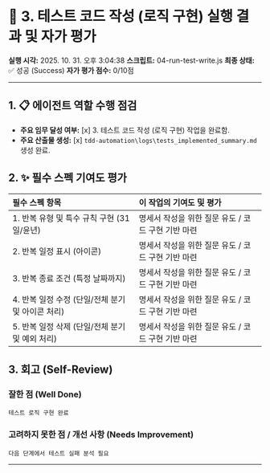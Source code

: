# 🤖 3. 테스트 코드 작성 (로직 구현) 실행 결과 및 자가 평가

**실행 시각:** 2025. 10. 31. 오후 3:04:38
**스크립트:** 04-run-test-write.js
**최종 상태:** ✅ 성공 (Success)
**자가 평가 점수:** 0/10점

---

## 1. 📋 에이전트 역할 수행 점검

- **주요 임무 달성 여부:** [x] 3. 테스트 코드 작성 (로직 구현) 작업을 완료함.
- **주요 산출물 생성:** [x] `tdd-automation\logs\tests_implemented_summary.md` 생성 완료.

## 2. ✨ 필수 스펙 기여도 평가

| 필수 스펙 항목 | 이 작업의 기여도 및 평가 |
| :--- | :--- |
| 1. 반복 유형 및 특수 규칙 구현 (31일/윤년) | 명세서 작성을 위한 질문 유도 / 코드 구현 기반 마련 |
| 2. 반복 일정 표시 (아이콘) | 명세서 작성을 위한 질문 유도 / 코드 구현 기반 마련 |
| 3. 반복 종료 조건 (특정 날짜까지) | 명세서 작성을 위한 질문 유도 / 코드 구현 기반 마련 |
| 4. 반복 일정 수정 (단일/전체 분기 및 아이콘 처리) | 명세서 작성을 위한 질문 유도 / 코드 구현 기반 마련 |
| 5. 반복 일정 삭제 (단일/전체 분기 및 예외 처리) | 명세서 작성을 위한 질문 유도 / 코드 구현 기반 마련 |

## 3. 회고 (Self-Review)

### 잘한 점 (Well Done)
```text
테스트 로직 구현 완료
```
### 고려하지 못한 점 / 개선 사항 (Needs Improvement)
```text
다음 단계에서 테스트 실패 분석 필요
```

---
